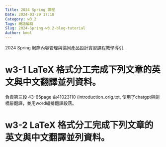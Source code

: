 ```yaml
---
Title: 2024 Spring 課程
Date: 2024-03-29 17:18
Category: w3.2
Tags: 網誌編寫
Slug: 2024-Spring-w3.2-blog-tutorial
Author: kmol
---
```


2024 Spring 網際內容管理與協同產品設計實習課程教學導引.

<!-- PELICAN_END_SUMMARY -->


# w3-1 LaTeX 格式分工完成下列文章的英文與中文翻譯並列資料。
負責第三段 43-65page 由41023110 (introduction_orig.txt,
使用了chatgpt與劍橋辭翻譯，並用word編排翻譯段落。
# w3-2 LaTeX 格式分工完成下列文章的英文與中文翻譯並列資料。

